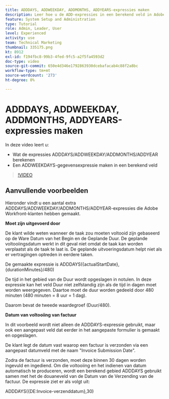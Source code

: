 ```yaml
---
title: ADDDAYS, ADDWEEKDAY, ADDMONTHS, ADDYEARS-expressies maken
description: Leer hoe u de ADD-expressies in een berekend veld in Adobe gebruikt en maakt [!DNL Workfront].
feature: System Setup and Administration
type: Tutorial
role: Admin, Leader, User
level: Experienced
activity: use
team: Technical Marketing
thumbnail: 335175.png
kt: 8912
exl-id: f194fbc8-99b3-4fed-9fc5-a2f5fa4593d2
doc-type: video
source-git-commit: 650e4d346e1792863930dcebafacab4c88f2a8bc
workflow-type: tm+mt
source-wordcount: '273'
ht-degree: 0%

---
```


# ADDDAYS, ADDWEEKDAY, ADDMONTHS, ADDYEARS-expressies maken

In deze video leert u:

* Wat de expressies ADDDAYS/ADDWEEKDAY/ADDMONTHS/ADDYEAR berekenen
* Een ADDWEEKDAYS-gegevensexpressie maken in een berekend veld

>[!VIDEO](https://video.tv.adobe.com/v/335175/?quality=12&learn=on)

## Aanvullende voorbeelden

Hieronder vindt u een aantal extra ADDDAYS/ADDWEEKDAY/ADDMONTHS/ADDYEAR-expressies die Adobe Workfront-klanten hebben gemaakt.

**Moet zijn uitgevoerd door**

De klant wilde weten wanneer de taak zou moeten voltooid zijn gebaseerd op de Ware Datum van het Begin en de Geplande Duur. De geplande voltooiingsdatum werkt in dit geval niet omdat de taak kan worden verplaatst als de taak te laat is. De geplande uitvoeringsdatum helpt niet als er vertragingen optreden in eerdere taken.

De gemaakte expressie is ADDDAYS({actualStartDate},{durationMinutes}/480)

De tijd in het gebied van de Duur wordt opgeslagen in notulen. In deze expressie kan het veld Duur niet zelfstandig zijn als de tijd in dagen moet worden weergegeven. Daartoe moet de duur worden gedeeld door 480 minuten (480 minuten = 8 uur = 1 dag).

Daarom bevat de tweede waardegroef (Duur/480).


**Datum van voltooiing van factuur**

In dit voorbeeld wordt niet alleen de ADDDAYS-expressie gebruikt, maar ook een aangepast veld dat eerder in het aangepaste formulier is gemaakt en opgeslagen.

De klant legt de datum vast waarop een factuur is verzonden via een aangepast datumveld met de naam &quot;Invoice Submission Date&quot;.

Zodra de factuur is verzonden, moet deze binnen 30 dagen worden ingevuld en ingediend. Om die voltooiing en het indienen van datum automatisch te produceren, wordt een berekend gebied ADDDAYS gebruikt samen met het de douaneveld van de Datum van de Verzending van de factuur. De expressie ziet er als volgt uit:

ADDDAYS({DE:Invoice-verzenddatum},30)
